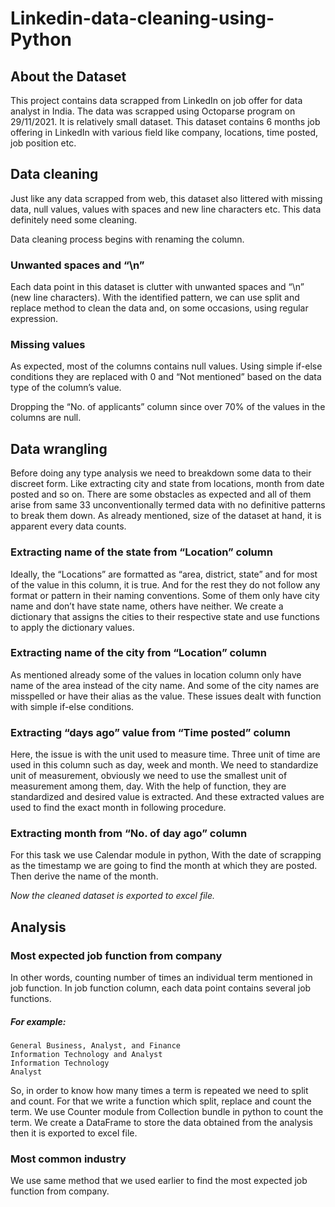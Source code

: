 # Linkedin-data-cleaning-using-Python
## About the Dataset
This project contains data scrapped from LinkedIn on job offer for data analyst in India. The data was scrapped using Octoparse program on 29/11/2021. It is relatively small dataset. This dataset contains 6 months job offering in LinkedIn with various field like company, locations, time posted, job position etc.

## Data cleaning
Just like any data scrapped from web, this dataset also littered with missing data, null values, values with spaces and new line characters etc. This data definitely need some cleaning.

Data cleaning process begins with renaming the column.
### Unwanted spaces and “\n”
Each data point in this dataset is clutter with unwanted spaces and “\n” (new line characters). With the identified pattern, we can use split and replace method to clean the data and, on some occasions, using regular expression.
### Missing values
As expected, most of the columns contains null values. Using simple if-else conditions they are replaced with 0 and “Not mentioned” based on the data type of the column’s value. 

Dropping the “No. of applicants” column since over 70% of the values in the columns are null.

## Data wrangling
Before doing any type analysis we need to breakdown some data to their discreet form. Like extracting city and state from locations, month from date posted and so on. There are some obstacles as expected and all of them arise from same 33 unconventionally termed data with no definitive patterns to break them down. As already mentioned, size of the dataset at hand, it is apparent every data counts. 

### Extracting name of the state from “Location” column
Ideally, the “Locations” are formatted as “area, district, state” and for most of the value in this column, it is true. And for the rest they do not follow any format or pattern in their naming conventions. Some of them only have city name and don’t have state name, others have neither. 
We create a dictionary that assigns the cities to their respective state and use functions to apply the dictionary values. 
### Extracting name of the city from “Location” column
As mentioned already some of the values in location column only have name of the area instead of the city name. And some of the city names are misspelled or have their alias as the value. These issues dealt with function with simple if-else conditions.
### Extracting “days ago” value from “Time posted” column
Here, the issue is with the unit used to measure time. Three unit of time are used in this column such as day, week and month. We need to standardize unit of measurement, obviously we need to use the smallest unit of measurement among them, day. With the help of function, they are standardized and desired value is extracted. And these extracted values are used to find the exact month in following procedure.
### Extracting month from “No. of day ago” column
For this task we use Calendar module in python, With the date of scrapping as the timestamp we are going to find the month at which they are posted. Then derive the name of the month.

*Now the cleaned dataset is exported to excel file.*

## Analysis
### Most expected job function from company
In other words, counting number of times an individual term mentioned in job function. In job function column, each data point contains several job functions.
##### For example:
```
General Business, Analyst, and Finance
Information Technology and Analyst
Information Technology
Analyst
```
So, in order to know how many times a term is repeated we need to split and count.
For that we write a function which split, replace and count the term. We use Counter module from Collection bundle in python to count the term. We create a DataFrame to store the data obtained from the analysis then it is exported to excel file.

### Most common industry
We use same method that we used earlier to find the most expected job function from company.


